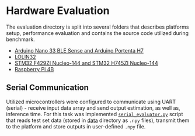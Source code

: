 # Hardware Evaluation

The evaluation directory is split into several folders that describes platforms setup, performance evaluation and contains the source code utilized during benchmark.

- [Arduino Nano 33 BLE Sense and Arduino Portenta H7](./arduino)
- [LOLIN32](./esp32)
- [STM32 F429ZI Nucleo-144 and STM32 H745ZI Nucleo-144](./stm32)
- [Raspberry Pi 4B](./raspberry_pi)

## Serial Communication

Utilized microcontrollers were configured to communicate using UART (serial) - receive input data array and send output estimation, as well as, inference time. For this task was implemented [`serial_evaluator.py`](./serial_evaluator) script that reads test set data (stored in [data](./data) directory as `.npy` files), transmit them to the platform and store outputs in user-defined `.npy` file.
